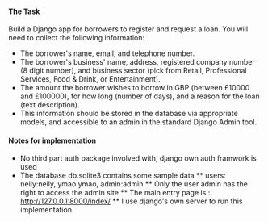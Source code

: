 #### The Task

Build a Django app for borrowers to register and request a loan. You will need to collect the following information:

* The borrower's name, email, and telephone number.
* The borrower's business' name, address, registered company number (8 digit number), and business sector (pick from Retail, Professional Services, Food & Drink, or Entertainment).
* The amount the borrower wishes to borrow in GBP (between £10000 and £100000), for how long (number of days), and a reason for the loan (text description).
* This information should be stored in the database via appropriate models, and accessible to an admin in the standard Django Admin tool.

#### Notes for implementation
* No third part auth package involved with, django own auth framwork is used
* The database db.sqlite3 contains some sample data 
** users:  neily:neily,  ymao:ymao, admin:admin
** Only the user admin has the right to access the admin site
** The main entry page is : http://127.0.0.1:8000/index/
** I use django's own server to run this implementation.

